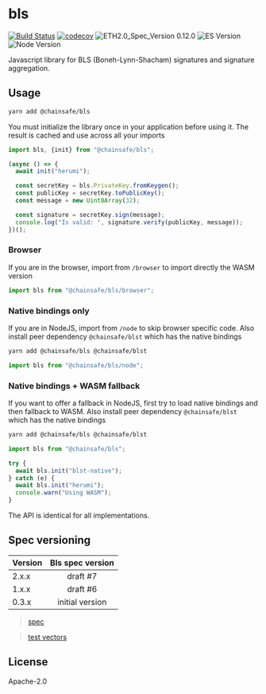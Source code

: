 # bls

[![Build Status](https://travis-ci.org/ChainSafe/lodestar.svg?branch=master)](https://travis-ci.org/ChainSafe/lodestar)
[![codecov](https://codecov.io/gh/ChainSafe/lodestar/branch/master/graph/badge.svg)](https://codecov.io/gh/ChainSafe/lodestar)
![ETH2.0_Spec_Version 0.12.0](https://img.shields.io/badge/ETH2.0_Spec_Version-0.12.0-2e86c1.svg)
![ES Version](https://img.shields.io/badge/ES-2017-yellow)
![Node Version](https://img.shields.io/badge/node-12.x-green)

Javascript library for BLS (Boneh-Lynn-Shacham) signatures and signature aggregation.

## Usage

```bash
yarn add @chainsafe/bls
```

You must initialize the library once in your application before using it. The result is cached and use across all your imports

```ts
import bls, {init} from "@chainsafe/bls";

(async () => {
  await init("herumi");

  const secretKey = bls.PrivateKey.fromKeygen();
  const publicKey = secretKey.toPublicKey();
  const message = new Uint8Array(32);

  const signature = secretKey.sign(message);
  console.log("Is valid: ", signature.verify(publicKey, message));
})();
```

### Browser

If you are in the browser, import from `/browser` to import directly the WASM version

```ts
import bls from "@chainsafe/bls/browser";
```

### Native bindings only

If you are in NodeJS, import from `/node` to skip browser specific code. Also install peer dependency `@chainsafe/blst` which has the native bindings

```bash
yarn add @chainsafe/bls @chainsafe/blst
```

```ts
import bls from "@chainsafe/bls/node";
```

### Native bindings + WASM fallback

If you want to offer a fallback in NodeJS, first try to load native bindings and then fallback to WASM. Also install peer dependency `@chainsafe/blst` which has the native bindings

```bash
yarn add @chainsafe/bls @chainsafe/blst
```

```ts
import bls from "@chainsafe/bls";

try {
  await bls.init("blst-native");
} catch (e) {
  await bls.init("herumi");
  console.warn("Using WASM");
}
```

The API is identical for all implementations.

## Spec versioning

| Version | Bls spec version |
| ------- | :--------------: |
| 2.x.x   |     draft #7     |
| 1.x.x   |     draft #6     |
| 0.3.x   | initial version  |

> [spec](https://github.com/ethereum/eth2.0-specs/blob/v0.11.1/specs/phase0/beacon-chain.md#bls-signatures)

> [test vectors](https://github.com/ethereum/eth2.0-spec-tests/tree/master/tests/bls)

## License

Apache-2.0
